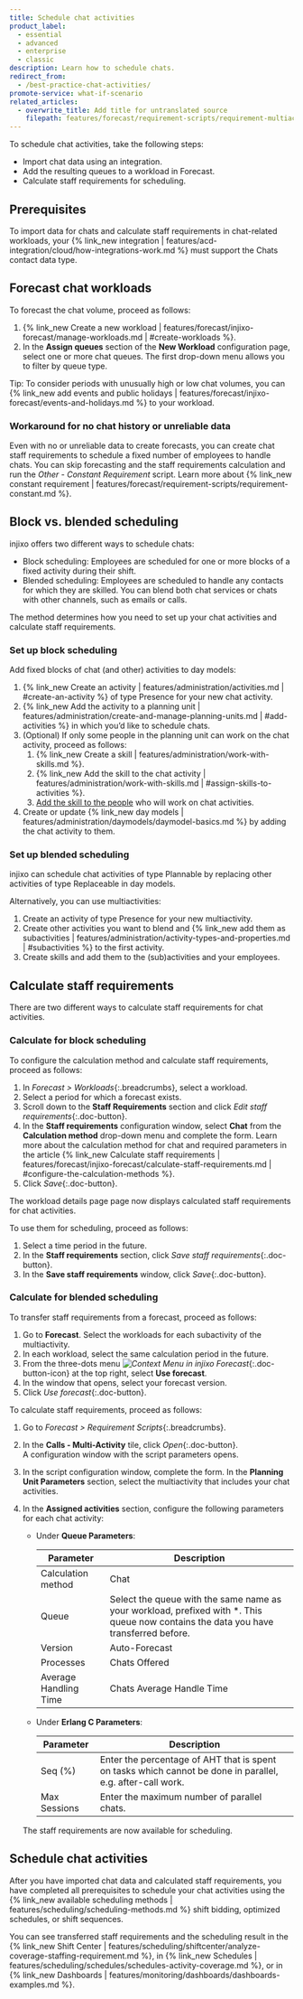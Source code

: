 ```yaml
---
title: Schedule chat activities
product_label:
  - essential
  - advanced
  - enterprise
  - classic
description: Learn how to schedule chats.
redirect_from:
  - /best-practice-chat-activities/
promote-service: what-if-scenario
related_articles:
  - overwrite_title: Add title for untranslated source
    filepath: features/forecast/requirement-scripts/requirement-multiactivity.md
---
```


To schedule chat activities, take the following steps:

- Import chat data using an integration.
- Add the resulting queues to a workload in Forecast.
- Calculate staff requirements for scheduling.

## Prerequisites

To import data for chats and calculate staff requirements in chat-related workloads, your {% link_new integration | features/acd-integration/cloud/how-integrations-work.md %} must support the Chats contact data type.

## Forecast chat workloads

To forecast the chat volume, proceed as follows:

1. {% link_new Create a new workload | features/forecast/injixo-forecast/manage-workloads.md | #create-workloads %}.
2. In the **Assign queues** section of the **New Workload** configuration page, select one or more chat queues. The first drop-down menu allows you to filter by queue type.

Tip: To consider periods with unusually high or low chat volumes, you can {% link_new add events and public holidays | features/forecast/injixo-forecast/events-and-holidays.md %} to your workload.

### Workaround for no chat history or unreliable data

Even with no or unreliable data to create forecasts, you can create chat staff requirements to schedule a fixed number of employees to handle chats. You can skip forecasting and the staff requirements calculation and run the _Other - Constant Requirement_ script. Learn more about {% link_new constant requirement | features/forecast/requirement-scripts/requirement-constant.md %}.

## Block vs. blended scheduling

injixo offers two different ways to schedule chats:

- Block scheduling: Employees are scheduled for one or more blocks of a fixed activity during their shift.
- Blended scheduling: Employees are scheduled to handle any contacts for which they are skilled. You can blend both chat services or chats with other channels, such as emails or calls.

The method determines how you need to set up your chat activities and calculate staff requirements.

### Set up block scheduling

Add fixed blocks of chat (and other) activities to day models:

1. {% link_new Create an activity | features/administration/activities.md | #create-an-activity %} of type Presence for your new chat activity.
2. {% link_new Add the activity to a planning unit | features/administration/create-and-manage-planning-units.md | #add-activities %} in which you’d like to schedule chats.
3. (Optional) If only some people in the planning unit can work on the chat activity, proceed as follows:
   1. {% link_new Create a skill | features/administration/work-with-skills.md %}.
   2. {% link_new Add the skill to the chat activity | features/administration/work-with-skills.md | #assign-skills-to-activities %}.
   3. [Add the skill to the people](/employee-overview#configure-employee-settings) who will work on chat activities.
4. Create or update {% link_new day models | features/administration/daymodels/daymodel-basics.md %} by adding the chat activity to them.

### Set up blended scheduling

injixo can schedule chat activities of type Plannable by replacing other activities of type Replaceable in day models.

Alternatively, you can use multiactivities:

1. Create an activity of type Presence for your new multiactivity.
2. Create other activities you want to blend and {% link_new add them as subactivities | features/administration/activity-types-and-properties.md | #subactivities %} to the first activity.
3. Create skills and add them to the (sub)activities and your employees.

## Calculate staff requirements

There are two different ways to calculate staff requirements for chat activities.

### Calculate for block scheduling

To configure the calculation method and calculate staff requirements, proceed as follows:

1. In _Forecast > Workloads_{:.breadcrumbs}, select a workload.
2. Select a period for which a forecast exists.
3.  Scroll down to the **Staff Requirements** section and click _Edit staff requirements_{:.doc-button}.
4.  In the **Staff requirements** configuration window, select **Chat** from the **Calculation method** drop-down menu and complete the form.
    Learn more about the calculation method for chat and required parameters in the article {% link_new Calculate staff requirements | features/forecast/injixo-forecast/calculate-staff-requirements.md | #configure-the-calculation-methods %}.
5.  Click _Save_{:.doc-button}.

The workload details page page now displays calculated staff requirements for chat activities.

To use them for scheduling, proceed as follows:
1. Select a time period in the future.
2. In the **Staff requirements** section, click _Save staff requirements_{:.doc-button}.
3. In the **Save staff requirements** window, click _Save_{:.doc-button}.

### Calculate for blended scheduling

To transfer staff requirements from a forecast, proceed as follows:

1. Go to **Forecast**. Select the workloads for each subactivity of the multiactivity.
2. In each workload, select the same calculation period in the future.
3. From the three-dots menu _![Context Menu in injixo Forecast](/assets/img/common/forecast/context-menu.svg)_{:.doc-button-icon} at the top right, select **Use forecast**.
4. In the window that opens, select your forecast version.
5. Click _Use forecast_{:.doc-button}.

To calculate staff requirements, proceed as follows:

1. Go to _Forecast > Requirement Scripts_{:.breadcrumbs}.
2. In the **Calls - Multi-Activity** tile, click _Open_{:.doc-button}.  
   A configuration window with the script parameters opens.
3. In the script configuration window, complete the form. In the **Planning Unit Parameters** section, select the multiactivity that includes your chat activities.
4. In the **Assigned activities** section, configure the following parameters for each chat activity:

   - Under **Queue Parameters**:

     | **Parameter**         | **Description**                                                                                                                       |
     | --------------------- | ------------------------------------------------------------------------------------------------------------------------------------- |
     | Calculation method    | Chat                                                                                                                                  |
     | Queue                 | Select the queue with the same name as your workload, prefixed with \*. This queue now contains the data you have transferred before. |
     | Version               | Auto-Forecast                                                                                                                         |
     | Processes             | Chats Offered                                                                                                                         |
     | Average Handling Time | Chats Average Handle Time                                                                                                             |

   - Under **Erlang C Parameters**:

     | **Parameter** | **Description**                                                                                            |
     | ------------- | ---------------------------------------------------------------------------------------------------------- |
     | Seq (%)       | Enter the percentage of AHT that is spent on tasks which cannot be done in parallel, e.g. after-call work. |
     | Max Sessions  | Enter the maximum number of parallel chats.                                                                |

   The staff requirements are now available for scheduling.

## Schedule chat activities

After you have imported chat data and calculated staff requirements, you have completed all prerequisites to schedule your chat activities using the {% link_new available scheduling methods | features/scheduling/scheduling-methods.md %} shift bidding, optimized schedules, or shift sequences.

You can see transferred staff requirements and the scheduling result in the {% link_new Shift Center | features/scheduling/shiftcenter/analyze-coverage-staffing-requirement.md %}, in {% link_new Schedules | features/scheduling/schedules/schedules-activity-coverage.md %}, or in {% link_new Dashboards | features/monitoring/dashboards/dashboards-examples.md %}.

